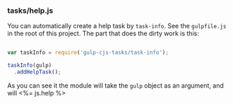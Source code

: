 ### tasks/help.js

You can automatically create a help task by `task-info`. See the `gulpfile.js` in the root of this project. The part that does the dirty work is this:

```js

var taskInfo = require('gulp-cjs-tasks/task-info');

taskInfo(gulp)
  .addHelpTask();

```

As you can see it the module will take the `gulp` object as an argument, and will 
<%= js.help %>

